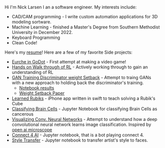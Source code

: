 Hi I'm Nick Larsen I an a software engineer. My interests include:
* CAD/CAM programming - I write custom automation applications for 3D modeling sortware.
* Machine Learning - finished a Master's Degree from Southern Methodist University in December 2022.
* Keyboard Programming
* Clean Code!

Here's my [resume](https://github.com/nlarsen31/Resume/blob/63bc21a0ba4e8d5ea0b39c12b8c58a011f266f35/OnePageResume/resume.pdf)!
Here are a few of my favorite Side projects:
* [Eurche in GoDot](https://github.com/nlarsen31/EurcheGoDot) - First attempt at making a video game!
* [Hands on Walk through of RL](https://github.com/nlarsen31/Deep-Reinforcement-Learning-Hands-On-Second-Edition) - Actively working through to gain an understanding of RL 
* [GAN Training Discriminator weight Setback](https://nbviewer.org/github/stevenjohnlarsen/GAN-discriminator-refresh-learning/blob/main/CelebAGAN.ipynb) - Attempt to traing GANs with a new approach to holding back the discriminator's training. 
  * [Notebook results](https://nbviewer.org/github/stevenjohnlarsen/GAN-discriminator-refresh-learning/blob/main/GraphsForPaper-No-Feature-Matching.ipynb) 
  * [Weight Setback Paper](https://github.com/stevenjohnlarsen/GAN-discriminator-refresh-learning/blob/main/Discriminator_Weight_Stepback.pdf)
* [Learned Rubiks](https://github.com/nlarsensmu/LearnedRubiks) - iPhone app written in swift to teach solving a Rubik's Cube
* [Classifying Brain Cells](https://nbviewer.org/github/nlarsensmu/CNN/blob/master/Merged%20work.ipynb) - Jupyter Notebook for classifying Brain Cells as cancerous
* [Visualizing Conv. Neural Networks](https://nbviewer.org/github/nlarsensmu/Visualizing-VGG/blob/master/Lab2-Class-Approch.ipynb) - Attempt to understand how a deep convolutional neural network learns image classification. Inspired by [open ai microscope](https://openai.com/blog/microscope/)
* [Connect 4 AI](https://nbviewer.org/github/nlarsensmu/CS7320-AI/blob/master/Games/assignment_connect5.ipynb) - Jupyter notebook, that is a bot playing connect 4.
* [Style Transfer](https://nbviewer.org/github/stevenjohnlarsen/StyleTransfer/blob/main/StyleTransfer2.ipynb) - Jupyter notebook to transfer artist's style to faces.
